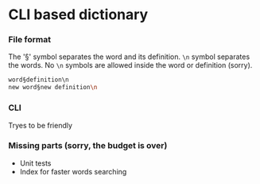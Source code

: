 # CLI based dictionary

### File format
The '§' symbol separates the word and its definition. `\n` symbol separates the words. No `\n` symbols are allowed inside the word or definition (sorry).
```sh
word§definition\n
new word§new definition\n
```

### CLI
Tryes to be friendly

### Missing parts (sorry, the budget is over)
 - Unit tests
 - Index for faster words searching
